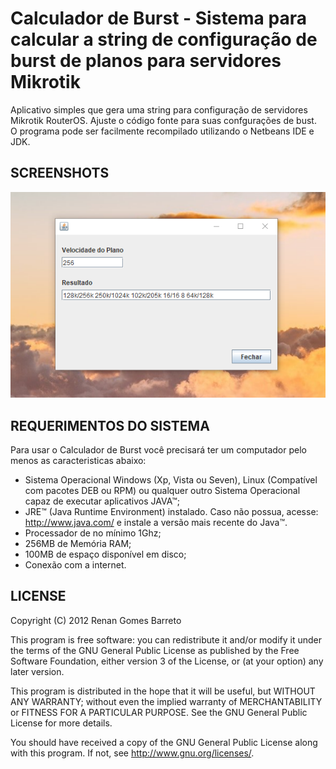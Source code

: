 # Calculador de Burst - Sistema para calcular a string de configuração de burst de planos para servidores Mikrotik

Aplicativo simples que gera uma string para configuração de servidores Mikrotik RouterOS. Ajuste o código fonte para suas confgurações de bust.
O programa pode ser facilmente recompilado utilizando o Netbeans IDE e JDK.

## SCREENSHOTS
<p align="center">
  <img alt="Calculadora de Bust" src="https://github.com/RenanGBarreto/calculadordeburst/raw/master/screenshots/screenshot-1.png">
</p>

## REQUERIMENTOS DO SISTEMA

Para usar o Calculador de Burst você precisará ter um computador pelo menos as caracteristicas abaixo:
* Sistema Operacional Windows (Xp, Vista ou Seven), Linux
   (Compatível com pacotes DEB ou RPM) ou qualquer outro Sistema Operacional capaz
   de executar aplicativos JAVA™;
* JRE™ (Java Runtime Environment) instalado. Caso não possua, acesse:
   http://www.java.com/ e instale a versão mais recente do Java™.
* Processador de no mínimo 1Ghz;
* 256MB de Memória RAM;
* 100MB de espaço disponível em disco;
* Conexão com a internet.

## LICENSE

Copyright (C) 2012 Renan Gomes Barreto

This program is free software: you can redistribute it and/or modify
it under the terms of the GNU General Public License as published by
the Free Software Foundation, either version 3 of the License, or
(at your option) any later version.

This program is distributed in the hope that it will be useful,
but WITHOUT ANY WARRANTY; without even the implied warranty of
MERCHANTABILITY or FITNESS FOR A PARTICULAR PURPOSE.  See the
GNU General Public License for more details.

You should have received a copy of the GNU General Public License
along with this program.  If not, see http://www.gnu.org/licenses/.